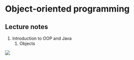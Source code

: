 # Object-oriented programming

## Lecture notes

1. Introduction to OOP and Java
    1. Objects

<img src="https://source.unsplash.com/featured?programming"/>